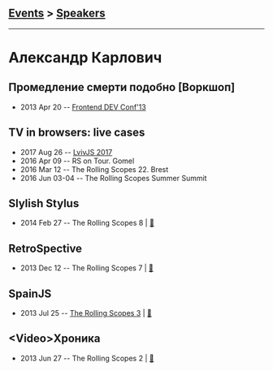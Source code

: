 ## [Events](../README.md) > [Speakers](../speakers.md)
---

# Александр Карлович

## Промедление смерти подобно [Воркшоп]
- 2013 Apr 20 -- [Frontend DEV Conf&#39;13](https://www.youtube.com/watch?v=07jvRp_anBQ)    
## TV in browsers: live cases
- 2017 Aug 26 -- [LvivJS 2017](https://www.youtube.com/watch?v=kixgmZd52xs&list=PLhWWkV_LkwjAmaxtXXwWmiSdHO9MVGLuG&index=3)    
- 2016 Apr 09 -- RS on Tour. Gomel    
- 2016 Mar 12 -- The Rolling Scopes 22. Brest    
- 2016 Jun 03-04 -- The Rolling Scopes Summer Summit    
## Slylish Stylus
- 2014 Feb 27 -- The Rolling Scopes 8  | [:notebook:](http://rolling-scopes.github.io/slides/rs8/stylish-stylus/slides)  
## RetroSpective
- 2013 Dec 12 -- The Rolling Scopes 7  | [:notebook:](http://rolling-scopes.github.io/slides/rs7/RetroSpective)  
## SpainJS
- 2013 Jul 25 -- [The Rolling Scopes 3](https://www.youtube.com/watch?v=Z6zuVuF2QGI)  | [:notebook:](https://speakerdeck.com/alexkarlovich/uploaded-favorites-of-spainjs-the-rollingscopes-number-3)  
## &lt;Video&gt;Хроника
- 2013 Jun 27 -- The Rolling Scopes 2  | [:notebook:](http://rolling-scopes.github.io/slides/rs2/video%D0%A5%D1%80%D0%BE%D0%BD%D0%B8%D0%BA%D0%B0.pptx)  
